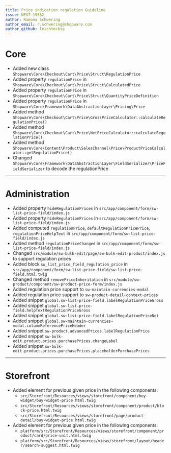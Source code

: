 ```yaml
---
title: Price indication regulation Guideline
issue: NEXT-19582
author: Ramona Schwering
author_email: r.schwering@shopware.com
author_github: leichteckig
---
```

# Core
* Added new class `Shopware\Core\Checkout\Cart\Price\Struct\RegulationPrice`
* Added property `regulationPrice` in `Shopware\Core\Checkout\Cart\Price\Struct\CalculatedPrice`
* Added property `regulationPrice` in `Shopware\Core\Checkout\Cart\Price\Struct\QuantityPriceDefinition`
* Added property `regulationPrice` in `Shopware\Core\Framework\DataAbstractionLayer\Pricing\Price`
* Added method `Shopware\Core\Checkout\Cart\Price\GrossPriceCalculator::calculateRegulationPrice()`
* Added method `Shopware\Core\Checkout\Cart\Price\NetPriceCalculator::calculateRegulationPrice()`
* Added method `Shopware\Core\Content\Product\SalesChannel\Price\ProductPriceCalculator::getRegulationPrice()`
* Changed `Shopware\Core\Framework\DataAbstractionLayer\FieldSerializer\PriceFieldSerializer` to decode the regulationPrice
___
# Administration
* Added property `hideRegulationPrices` in `src/app/component/form/sw-list-price-field/index.js`
* Added property `hideRegulationPrices` in `src/app/component/form/sw-list-price-field/index.js`
* Added computed `regulationPrice`, `defaultRegulationPricePrice`, `regulationPriceHelpText` in `src/app/component/form/sw-list-price-field/index.js`
* Added method `regulationPriceChanged` in `src/app/component/form/sw-list-price-field/index.js`
* Changed `src/module/sw-bulk-edit/page/sw-bulk-edit-product/index.js` to support regulation prices 
* Added block `sw_list_price_field_regulation_price` in `src/app/component/form/sw-list-price-field/sw-list-price-field.html.twig`
* Changed method `removePriceInheritation` in `src/module/sw-product/component/sw-product-price-form/index.js`
* Added regulation price support to `sw-maintain-currencies-modal`
* Added regulation price support to `sw-product-detail-context-prices`
* Added snippet `global.sw-list-price-field.labelRegulationPriceGross`
* Added snippet `global.sw-list-price-field.helpTextRegulationPriceGross`
* Added snippet `global.sw-list-price-field.labelRegulationPriceNet`
* Added snippet `global.sw-maintain-currencies-modal.columnReferencePriceHeader`
* Added snippet `sw-product.advancedPrices.labelRegulationPrice`
* Added snippet `sw-bulk-edit.product.prices.purchasePrices.changeLabel`
* Added snippet `sw-bulk-edit.product.prices.purchasePrices.placeholderPurchasePrices`
___
# Storefront
* Added element for previous given price in the following components:
  * `src/Storefront/Resources/views/storefront/component/buy-widget/buy-widget-price.html.twig`
  * `src/Storefront/Resources/views/storefront/component/product/block-price.html.twig`
  * `src/Storefront/Resources/views/storefront/page/product-detail/buy-widget-price.html.twig`
* Added element for previous given price in the following components:
  * `platform/src/Storefront/Resources/views/storefront/component/product/card/price-unit.html.twig`
  * `platform/src/Storefront/Resources/views/storefront/layout/header/search-suggest.html.twig`
